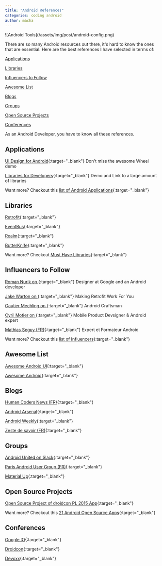 ```yaml
---
title: "Android References"
categories: coding android
author: macha
---
```


<div class="text-center lead" markdown="1">
  ![Android Tools](/assets/img/post/android-config.png)
</div>

There are so many Android resources out there, it's hard to know the ones that are essential.
Here are the best references I have selected in terms of:

[<i class="fa fa-th" aria-hidden="true"></i> Applications](#app)

[<i class="fa fa-tags" aria-hidden="true"></i> Libraries](#lib)

[<i class="fa fa-users" aria-hidden="true"></i> Influencers to Follow](#people)

[<i class="fa fa-list" aria-hidden="true"></i> Awesome List](#list)

[<i class="fa fa-globe" aria-hidden="true"></i> Blogs](#blogs)

[<i class="fa fa-android" aria-hidden="true"></i> Groups](#groups)

[<i class="fa fa-android" aria-hidden="true"></i> Open Source Projects](#projects)

[<i class="fa fa-bullhorn" aria-hidden="true"></i> Conferences](#conf)

As an Android Developer, you have to know all these references.

## <a name="app"></a><i class="fa fa-th" aria-hidden="true"></i> Applications

<i class="fa fa-th-large" aria-hiden="true"></i> [UI Design for Android](https://play.google.com/store/apps/details?id=com.boopathy.raja.tutorial){:target="_blank"} Don't miss the awesome Wheel demo

<i class="fa fa-th-large" aria-hidden="true"></i> [Libraries for Developers](https://play.google.com/store/apps/details?id=com.desarrollodroide.repos){:target="_blank"} Demo and Link to a large amount of libraries

<i class="fa fa-globe" aria-hidden="true"></i> Want more? Checkout this [list of Android Applications](http://www.techrepublic.com/pictures/gallery-10-android-apps-every-new-mobile-developer-needs-in-their-toolbox/){:target="_blank"}

## <a name="lib"></a><i class="fa fa-tags" aria-hidden="true"></i> Libraries
<i class="fa fa-tag" aria-hidden="true"></i> [Retrofit](https://github.com/codepath/android_guides/wiki/Consuming-APIs-with-Retrofit){:target="_blank"}

<i class="fa fa-tag" aria-hidden="true"></i> [EventBus](https://github.com/greenrobot/EventBus){:target="_blank"}

<i class="fa fa-tag" aria-hidden="true"></i> [Realm](https://github.com/realm/realm-java){:target="_blank"}

<i class="fa fa-tag" aria-hidden="true"></i> [ButterKnife](https://github.com/codepath/android_guides/wiki/Reducing-View-Boilerplate-with-Butterknife){:target="_blank"}

<i class="fa fa-globe" aria-hidden="true"></i> Want more? Checkout [Must Have Libraries](https://github.com/codepath/android_guides/wiki/Must-Have-Libraries){:target="_blank"}

## <a name="people"></a><i class="fa fa-users" aria-hidden="true"></i> Influencers to Follow

<i class="fa fa-user" aria-hidden="true"></i> [Roman Nurik on <i class="fa fa-twitter" aria-hidden="true"></i>](https://twitter.com/romannurik){:target="_blank"} Designer at Google and an Android developer

<i class="fa fa-user" aria-hidden="true"></i> [Jake Warton on <i class="fa fa-twitter" aria-hidden="true"></i>](https://twitter.com/JakeWharton){:target="_blank"} Making Retrofit Work For You

<i class="fa fa-user" aria-hidden="true"></i> [Gautier Mechling on <i class="fa fa-twitter" aria-hidden="true"></i>](https://twitter.com/Nilhcem){:target="_blank"} Android Craftsman

<i class="fa fa-user" aria-hidden="true"></i> [Cyril Motier on <i class="fa fa-twitter" aria-hidden="true"></i>](https://twitter.com/cyrilmottier){:target="_blank"} Mobile Product Devsigner & Android expert

<i class="fa fa-user" aria-hidden="true"></i> [Mathias Seguy (FR)](http://mathias-seguy.developpez.com/){:target="_blank"} Expert et Formateur Android

<i class="fa fa-globe" aria-hidden="true"></i> Want more? Checkout this [list of Influencers](blog.instabug.com/2015/11/37-influencers-follow-youre-android-developer/){:target="_blank"}

## <a name="list"></a><i class="fa fa-list" aria-hidden="true"></i> Awesome List

<i class="fa fa-list-ul" aria-hidden="true"></i> [Awesome Android UI](https://github.com/wasabeef/awesome-android-ui){:target="_blank"}

<i class="fa fa-list-ul" aria-hidden="true"></i> [Awesome Android](https://github.com/JStumpp/awesome-android){:target="_blank"}

## <a name="blogs"></a><i class="fa fa-globe" aria-hidden="true"></i> Blogs

<i class="fa fa-globe" aria-hidden="true"></i> [Human Coders News (FR)](http://news.humancoders.com/){:target="_blank"}

<i class="fa fa-globe" aria-hidden="true"></i> [Android Arsenal](https://android-arsenal.com/){:target="_blank"}

<i class="fa fa-globe" aria-hidden="true"></i> [Android Weekly](http://androidweekly.net/){:target="_blank"}

<i class="fa fa-globe" aria-hidden="true"></i> [Zeste de savoir (FR)](https://zestedesavoir.com/contenus/?tag=android){:target="_blank"}

## <a name="groups"></a><i class="fa fa-android" aria-hidden="true"></i> Groups

<i class="fa fa-slack" aria-hidden="true"></i> [Android United on Slack](http://android-united.community/){:target="_blank"}

<i class="fa fa-globe" aria-hidden="true"></i> [Paris Android User Group (FR)](http://www.paug.fr/){:target="_blank"}

<i class="fa fa-twitter" aria-hidden="true"></i> [Material Up](https://twitter.com/MaterialUp){:target="_blank"}

## <a name="projects"></a><i class="fa fa-code" aria-hidden="true"></i> Open Source Projects

<i class="fa fa-code" aria-hidden="true"></i> [Open Source Project of droidcon PL 2015 App](https://github.com/droidconpl/droidcon-2015-mobile-app){:target="_blank"}

<i class="fa fa-globe" aria-hidden="true"></i> Want more? Checkout this [21 Android Open Source Apps](https://techbeacon.com/how-master-android-what-developers-can-learn-21-apps){:target="_blank"}

## <a name="conf"></a><i class="fa fa-bullhorn" aria-hidden="true"></i> Conferences

<i class="fa fa-bullhorn" aria-hidden="true"></i> [Google IO](https://events.google.com/io/){:target="_blank"}

<i class="fa fa-bullhorn" aria-hidden="true"></i> [Droidcon](http://droidcon.com/){:target="_blank"}

<i class="fa fa-bullhorn" aria-hidden="true"></i> [Devoxx](http://devoxx.fr/){:target="_blank"}
